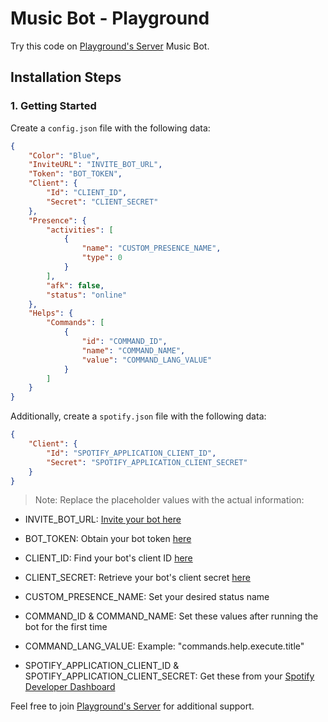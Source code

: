 # Music Bot - Playground

Try this code on [Playground's Server](https://discord.gg/Zw4SEkd5mr) Music Bot.

## Installation Steps

### 1. Getting Started

Create a `config.json` file with the following data:

```json
{
    "Color": "Blue",
    "InviteURL": "INVITE_BOT_URL",
    "Token": "BOT_TOKEN",
    "Client": {
        "Id": "CLIENT_ID",
        "Secret": "CLIENT_SECRET"
    },
    "Presence": {
        "activities": [
            {
                "name": "CUSTOM_PRESENCE_NAME",
                "type": 0
            }
        ],
        "afk": false,
        "status": "online"
    },
    "Helps": {
        "Commands": [
            {
                "id": "COMMAND_ID",
                "name": "COMMAND_NAME",
                "value": "COMMAND_LANG_VALUE"
            }
        ]
    }
}
```

Additionally, create a `spotify.json` file with the following data:

```json
{
    "Client": {
        "Id": "SPOTIFY_APPLICATION_CLIENT_ID",
        "Secret": "SPOTIFY_APPLICATION_CLIENT_SECRET"
    }
}
```
> Note: Replace the placeholder values with the actual information:

* INVITE_BOT_URL: [Invite your bot here](https://discordapi.com/permissions.html)

* BOT_TOKEN: Obtain your bot token [here](https://discord.com/developers/applications)

* CLIENT_ID: Find your bot's client ID [here](https://discord.com/developers/applications)

* CLIENT_SECRET: Retrieve your bot's client secret [here](https://discord.com/developers/applications)

* CUSTOM_PRESENCE_NAME: Set your desired status name

* COMMAND_ID & COMMAND_NAME: Set these values after running the bot for the first time

* COMMAND_LANG_VALUE: Example: "commands.help.execute.title"

* SPOTIFY_APPLICATION_CLIENT_ID & SPOTIFY_APPLICATION_CLIENT_SECRET: Get these from your [Spotify Developer Dashboard](https://developer.spotify.com/)

Feel free to join [Playground's Server](https://discord.gg/Zw4SEkd5mr) for additional support.